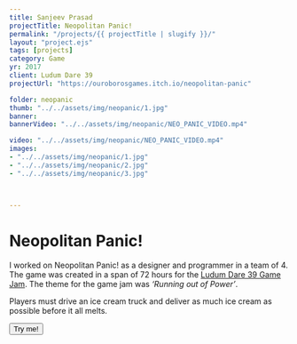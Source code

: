 ```yaml
---
title: Sanjeev Prasad
projectTitle: Neopolitan Panic!
permalink: "/projects/{{ projectTitle | slugify }}/"
layout: "project.ejs"
tags: [projects]
category: Game
yr: 2017
client: Ludum Dare 39
projectUrl: "https://ouroborosgames.itch.io/neopolitan-panic"

folder: neopanic
thumb: "../../assets/img/neopanic/1.jpg"
banner:
bannerVideo: "../../assets/img/neopanic/NEO_PANIC_VIDEO.mp4"

video: "../../assets/img/neopanic/NEO_PANIC_VIDEO.mp4"
images: 
- "../../assets/img/neopanic/1.jpg"
- "../../assets/img/neopanic/2.jpg"
- "../../assets/img/neopanic/3.jpg"



---
```


# Neopolitan Panic!

I worked on Neopolitan Panic! as a designer and programmer in a team of 4. The game was created in a span of 72 hours for the [Ludum Dare 39 Game Jam](https://ldjam.com/events/ludum-dare/39). The theme for the game jam was *‘Running out of Power’*. 

Players must drive an ice cream truck and deliver as much ice cream as possible before it all melts.



<a href="https://ouroborosgames.itch.io/neopolitan-panic">
    <button type="button" class="btn btn-outline-light">Try me!</button>
</a>



